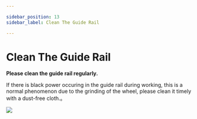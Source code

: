 ```yaml
---

sidebar_position: 13
sidebar_label: Clean The Guide Rail

---
```

# Clean The Guide Rail
**Please clean the guide rail regularly.**

If there is black power occuring in the guide rail during working, this is a normal phenomenon due to the grinding of the wheel, please clean it timely with a dust-free cloth.。

![](http://wiki-toocaa.oss-cn-hongkong.aliyuncs.com/%E5%AF%BC%E8%BD%A8%E6%B8%85%E6%B4%81.jpg)
